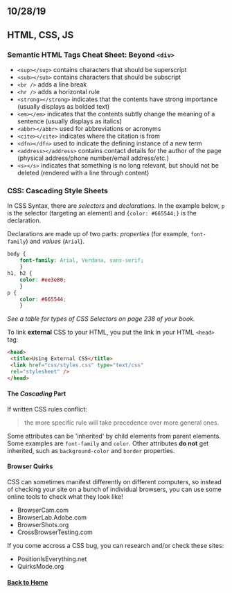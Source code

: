 ## 10/28/19

## HTML, CSS, JS

### Semantic HTML Tags Cheat Sheet: Beyond `<div>`
- `<sup></sup>` contains characters that should be superscript
- `<sub></sub>` contains characters that should be subscript
- `<br />` adds a line break
- `<hr />` adds a horizontal rule
- `<strong></strong>` indicates that the contents have strong importance (usually displays as bolded text)
- `<em></em>` indicates that the contents subtly change the meaning of a sentence (usually displays as italics)
- `<abbr></abbr>` used for abbreviations or acronyms
- `<cite></cite>` indicates where the citation is from
- `<dfn></dfn>` used to indicate the defining instance of a new term
- `<address></address>` contains contact details for the author of the page (physical address/phone number/email address/etc.)
- `<s></s>` indicates that something is no long relevant, but should not be deleted (rendered with a line through content)

### CSS: Cascading Style Sheets
In CSS Syntax, there are _selectors_ and _declarations_.
In the example below, `p` is the selector (targeting an element) and `{color: #665544;}` is the declaration. 

Declarations are made up of two parts: _properties_ (for example, `font-family`) and _values_ (`Arial`).
```css
body {
    font-family: Arial, Verdana, sans-serif;
    }
h1, h2 {
    color: #ee3e80;
    }
p {
    color: #665544;
    }
```
_See a table for types of CSS Selectors on page 238 of your book._

To link **external** CSS to your HTML, you put the link in your HTML `<head>` tag:
```html
<head>
 <title>Using External CSS</title>
 <link href="css/styles.css" type="text/css"
 rel="stylesheet" />
</head>
```
#### The _Cascading_ Part

If written CSS rules conflict:
>the more specific rule will take precedence over more general ones.

Some attributes can be 'inherited' by child elements from parent elements. Some examples are `font-family` and `color`.
Other attributes **do not** get inherited, such as `background-color` and `border` properties.

#### Browser Quirks

CSS can sometimes manifest differently on different computers, so instead of checking your site on a bunch of individual browsers, you can use some online tools to check what they look like!
- BrowserCam.com
- BrowserLab.Adobe.com
- BrowserShots.org
- CrossBrowserTesting.com

If you come accross a CSS bug, you can research and/or check these sites:
- PositionIsEverything.net
- QuirksMode.org

#### [Back to Home](index.md)